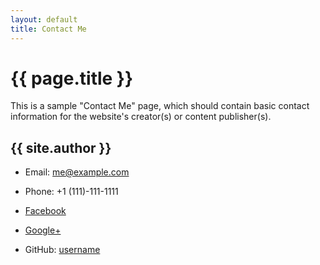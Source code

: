 ```yaml
---
layout: default
title: Contact Me
---
```


# {{ page.title }}

This is a sample "Contact Me" page, which should contain basic contact information for the website's creator(s) or content publisher(s).

## {{ site.author }}

* Email: <me@example.com>
* Phone: +1 (111)-111-1111

* [Facebook](https://www.facebook.com/profile-id)
* [Google+](https://plus.google.com/profile-id)
* GitHub: [username](https://github.com/username)
